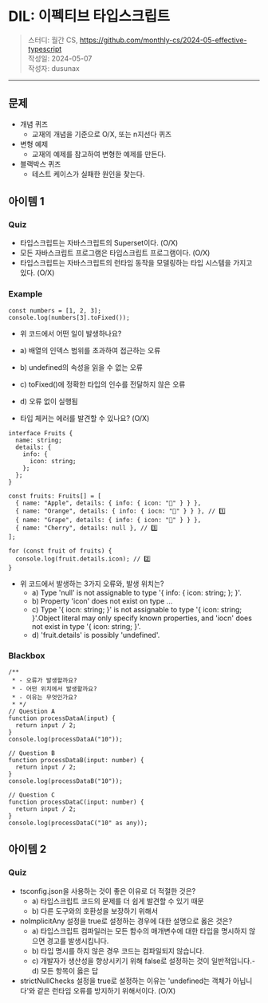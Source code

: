 # DIL: 이펙티브 타입스크립트

> 스터디: 월간 CS, https://github.com/monthly-cs/2024-05-effective-typescript  
> 작성일: 2024-05-07  
> 작성자: dusunax

---

## 문제

- 개념 퀴즈
  - 교재의 개념을 기준으로 O/X, 또는 n지선다 퀴즈
- 변형 예제
  - 교재의 예제를 참고하여 변형한 예제를 만든다.
- 블랙박스 퀴즈
  - 테스트 케이스가 실패한 원인을 찾는다.

## 아이템 1

### Quiz

- 타입스크립트는 자바스크립트의 Superset이다. (O/X)
- 모든 자바스크립트 프로그램은 타입스크립트 프로그램이다. (O/X)
- 타입스크립트는 자바스크립트의 런타임 동작을 모델링하는 타입 시스템을 가지고 있다. (O/X)

### Example

```tsx
const numbers = [1, 2, 3];
console.log(numbers[3].toFixed());
```

- 위 코드에서 어떤 일이 발생하나요?
- a) 배열의 인덱스 범위를 초과하여 접근하는 오류
- b) undefined의 속성을 읽을 수 없는 오류
- c) toFixed()에 정확한 타입의 인수를 전달하지 않은 오류
- d) 오류 없이 실행됨

- 타입 체커는 에러를 발견할 수 있나요? (O/X)

```tsx
interface Fruits {
  name: string;
  details: {
    info: {
      icon: string;
    };
  };
}

const fruits: Fruits[] = [
  { name: "Apple", details: { info: { icon: "🍎" } } },
  { name: "Orange", details: { info: { iocn: "🍊" } } }, // 1️⃣
  { name: "Grape", details: { info: { icon: "🍇" } } },
  { name: "Cherry", details: null }, // 3️⃣
];

for (const fruit of fruits) {
  console.log(fruit.details.icon); // 2️⃣
}
```

- 위 코드에서 발생하는 3가지 오류와, 발생 위치는?
  - a) Type 'null' is not assignable to type '{ info: { icon: string; }; }'.
  - b) Property 'icon' does not exist on type ...
  - c) Type '{ iocn: string; }' is not assignable to type '{ icon: string; }'.Object literal may only specify known properties, and 'iocn' does not exist in type '{ icon: string; }'.
  - d) 'fruit.details' is possibly 'undefined'.

### Blackbox

```tsx
/**
 * - 오류가 발생할까요?
 * - 어떤 위치에서 발생할까요?
 * - 이유는 무엇인가요?
 * */
// Question A
function processDataA(input) {
  return input / 2;
}
console.log(processDataA("10"));

// Question B
function processDataB(input: number) {
  return input / 2;
}
console.log(processDataB("10"));

// Question C
function processDataC(input: number) {
  return input / 2;
}
console.log(processDataC("10" as any));
```

## 아이템 2

### Quiz

- tsconfig.json을 사용하는 것이 좋은 이유로 더 적절한 것은?
  - a) 타입스크립트 코드의 문제를 더 쉽게 발견할 수 있기 때문
  - b) 다른 도구와의 호환성을 보장하기 위해서
- noImplicitAny 설정을 true로 설정하는 경우에 대한 설명으로 옳은 것은?
  - a) 타입스크립트 컴파일러는 모든 함수의 매개변수에 대한 타입을 명시하지 않으면 경고를 발생시킵니다.
  - b) 타입 명시를 하지 않은 경우 코드는 컴파일되지 않습니다.
  - c) 개발자가 생산성을 향상시키기 위해 false로 설정하는 것이 일반적입니다.- d) 모든 항목이 옳은 답
- strictNullChecks 설정을 true로 설정하는 이유는 'undefined는 객체가 아닙니다'와 같은 런타임 오류를 방지하기 위해서이다. (O/X)
